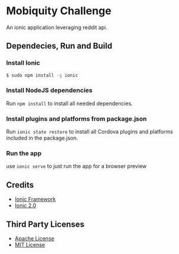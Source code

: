 # Mobiquity Challenge
An ionic application leveraging reddit api.

## Dependecies, Run and Build

### Install Ionic 
```bash
$ sudo npm install -g ionic
```

### Install NodeJS dependencies
Run `npm install` to install all needed dependencies.

### Install plugins and platforms from package.json
Run `ionic state restore` to install all Cordova plugins and platforms included in the package.json.

### Run the app
use `ionic serve` to just run the app for a browser preview

## Credits

* [Ionic Framework](http://ionicframework.com/)
* [Ionic 2.0](http://ionic.io/2)

## Third Party Licenses
* [Apache License](http://www.apache.org/licenses/)
* [MIT License](https://opensource.org/licenses/MIT)
